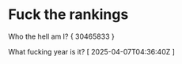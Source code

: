 # Fuck the rankings

Who the hell am I?
{ 30465833 }

What fucking year is it?
[ 2025-04-07T04:36:40Z ]
